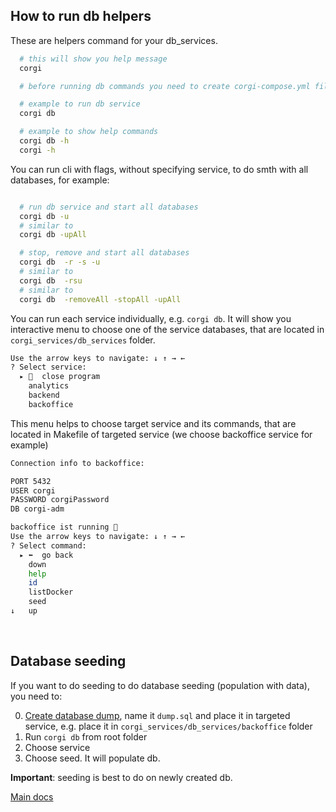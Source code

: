 ## How to run db helpers

These are helpers command for your db_services.

```bash 
  # this will show you help message
  corgi

  # before running db commands you need to create corgi-compose.yml file, add services config there and run corgi init, so that there is db_services folder, that is created

  # example to run db service
  corgi db

  # example to show help commands
  corgi db -h
  corgi -h
```


You can run cli with flags, without specifying service, to do smth with all databases, for example:

```bash 

  # run db service and start all databases
  corgi db -u
  # similar to
  corgi db -upAll

  # stop, remove and start all databases 
  corgi db  -r -s -u
  # similar to
  corgi db  -rsu
  # similar to
  corgi db  -removeAll -stopAll -upAll
```

You can run each service individually, e.g. `corgi db`. It will show you interactive menu to choose one of the service databases, that are located in `corgi_services/db_services` folder.

```bash 
Use the arrow keys to navigate: ↓ ↑ → ← 
? Select service: 
  ▸ 🛑  close program
    analytics
    backend
    backoffice
```

This menu helps to choose target service and its commands, that are located in Makefile of targeted service (we choose backoffice service for example)

```bash 
Connection info to backoffice:

PORT 5432
USER corgi
PASSWORD corgiPassword
DB corgi-adm

backoffice ist running 🔴
Use the arrow keys to navigate: ↓ ↑ → ← 
? Select command: 
  ▸ ⬅️  go back
    down
    help
    id
    listDocker
    seed
↓   up
```

</br>

## Database seeding

If you want to do seeding to do database seeding (population with data), you need to:

0. [Create database dump](./resources/readme/database_dump.md), name it `dump.sql` and place it in targeted service, e.g. place it in `corgi_services/db_services/backoffice` folder
1. Run `corgi db` from root folder
2. Choose service
3. Choose seed. It will populate db.

**Important**: seeding is best to do on newly created db.

[Main docs](../../Readme.md)